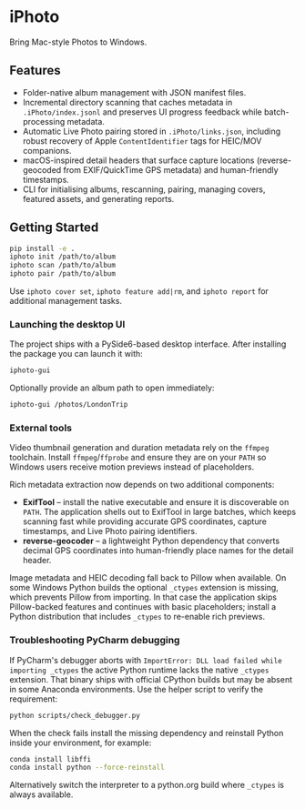 # iPhoto

Bring Mac-style Photos to Windows.

## Features

- Folder-native album management with JSON manifest files.
- Incremental directory scanning that caches metadata in `.iPhoto/index.jsonl`
  and preserves UI progress feedback while batch-processing metadata.
- Automatic Live Photo pairing stored in `.iPhoto/links.json`, including robust
  recovery of Apple `ContentIdentifier` tags for HEIC/MOV companions.
- macOS-inspired detail headers that surface capture locations (reverse-geocoded
  from EXIF/QuickTime GPS metadata) and human-friendly timestamps.
- CLI for initialising albums, rescanning, pairing, managing covers, featured assets, and generating reports.

## Getting Started

```bash
pip install -e .
iphoto init /path/to/album
iphoto scan /path/to/album
iphoto pair /path/to/album
```

Use `iphoto cover set`, `iphoto feature add|rm`, and `iphoto report` for additional management tasks.

### Launching the desktop UI

The project ships with a PySide6-based desktop interface. After installing the
package you can launch it with:

```bash
iphoto-gui
```

Optionally provide an album path to open immediately:

```bash
iphoto-gui /photos/LondonTrip
```

### External tools

Video thumbnail generation and duration metadata rely on the `ffmpeg` toolchain.
Install `ffmpeg`/`ffprobe` and ensure they are on your `PATH` so Windows users
receive motion previews instead of placeholders.

Rich metadata extraction now depends on two additional components:

- **ExifTool** – install the native executable and ensure it is discoverable on
  `PATH`. The application shells out to ExifTool in large batches, which keeps
  scanning fast while providing accurate GPS coordinates, capture timestamps,
  and Live Photo pairing identifiers.
- **reverse-geocoder** – a lightweight Python dependency that converts decimal
  GPS coordinates into human-friendly place names for the detail header.

Image metadata and HEIC decoding fall back to Pillow when available. On some
Windows Python builds the optional `_ctypes` extension is missing, which
prevents Pillow from importing. In that case the application skips
Pillow-backed features and continues with basic placeholders; install a Python
distribution that includes `_ctypes` to re-enable rich previews.

### Troubleshooting PyCharm debugging

If PyCharm's debugger aborts with ``ImportError: DLL load failed while importing
_ctypes`` the active Python runtime lacks the native ``_ctypes`` extension. That
binary ships with official CPython builds but may be absent in some Anaconda
environments. Use the helper script to verify the requirement:

```bash
python scripts/check_debugger.py
```

When the check fails install the missing dependency and reinstall Python inside
your environment, for example:

```bash
conda install libffi
conda install python --force-reinstall
```

Alternatively switch the interpreter to a python.org build where ``_ctypes`` is
always available.
